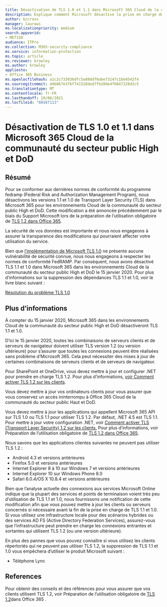 ```yaml
---
title: Désactivation de TLS 1.0 et 1.1 dans Microsoft 365 Cloud de la communauté du secteur public High et DoD
description: Explique comment Microsoft désactive la prise en charge de TLS 1.1 et 1.0 dans les environnements Cloud de la communauté du secteur public High et DoD dans Microsoft 365.
author: kccross
manager: laurawi
ms.localizationpriority: medium
search.appverid:
- MET150
audience: ITPro
ms.collection: M365-security-compliance
ms.service: information-protection
ms.topic: article
ms.reviewer: krowley
ms.author: krowley
appliesto:
- Office 365 Business
ms.openlocfilehash: a1c2c733036dfc5a88ddf0abe73147c1b64542f4
ms.sourcegitcommit: d4b867e37bf741528ded7fb289e4f6847228d2c5
ms.translationtype: MT
ms.contentlocale: fr-FR
ms.lasthandoff: 10/06/2021
ms.locfileid: "60167113"
---
```

# <a name="disabling-tls-10-and-11-in-microsoft-365-gcc-high-and-dod"></a>Désactivation de TLS 1.0 et 1.1 dans Microsoft 365 Cloud de la communauté du secteur public High et DoD

## <a name="summary"></a>Résumé

Pour se conformer aux dernières normes de conformité du programme fedramp (Federal Risk and Authorization Management Program), nous désactivons les versions 1.1 et 1.0 de Transport Layer Security (TLS) dans Microsoft 365 pour les environnements Cloud de la communauté du secteur public High et DoD. Cette modification a été annoncée précédemment par le biais du Support Microsoft lors de la préparation de l’utilisation obligatoire de [TLS 1.2 dans Office 365](https://support.microsoft.com/help/4057306/preparing-for-tls-1-2-in-office-365).

La sécurité de vos données est importante et nous nous engageons à assurer la transparence des modifications qui pourraient affecter votre utilisation du service.

Bien que [l’implémentation de Microsoft TLS 1.0](https://support.microsoft.com/help/3117336) ne présente aucune vulnérabilité de sécurité connue, nous nous engageons à respecter les normes de conformité FedRAMP. Par conséquent, nous avons désactivé TLS 1.1 et 1.0 dans Microsoft 365 dans les environnements Cloud de la communauté du secteur public High et DoD le 15 janvier 2020. Pour plus d’informations sur la suppression des dépendances TLS 1.1 et 1.0, voir le livre blanc suivant :

[Résolution du problème TLS 1.0](https://www.microsoft.com/download/details.aspx?id=55266)

## <a name="more-information"></a>Plus d’informations

À compter du 15 janvier 2020, Microsoft 365 dans les environnements Cloud de la communauté du secteur public High et DoD désactiveront TLS 1.1 et 1.0.

D’ici le 15 janvier 2020, toutes les combinaisons de serveurs clients et de serveurs de navigateur doivent utiliser TLS version 1.2 (ou version ultérieure) pour s’assurer que toutes les connexions peuvent être réalisées sans problème d’Microsoft 365. Cela peut nécessiter des mises à jour de certaines combinaisons de serveurs clients et de serveurs de navigateur.

Pour SharePoint et OneDrive, vous devez mettre à jour et configurer .NET pour prendre en charge TLS 1.2. Pour plus d’informations, [voir Comment activer TLS 1.2 sur les clients](/mem/configmgr/core/plan-design/security/enable-tls-1-2-client).

Vous devez mettre à jour vos ordinateurs clients pour vous assurer que vous conservez un accès ininterrompu à Office 365 Cloud de la communauté du secteur public Haut et DoD.

Vous devez mettre à jour les applications qui appellent Microsoft 365 API sur TLS 1.0 ou TLS 1.1 pour utiliser TLS 1.2. Par défaut, .NET 4.5 est TLS 1.1. Pour mettre à jour votre configuration .NET, voir [Comment activer TLS (Transport Layer Security) 1.2 sur les clients.](/mem/configmgr/core/plan-design/security/enable-tls-1-2-client) Pour plus d’informations, voir Préparation de l’utilisation obligatoire de [TLS 1.2 dans Office 365](https://support.microsoft.com/help/4057306/preparing-for-tls-1-2-in-office-365).

Nous savons que les applications clientes suivantes ne peuvent pas utiliser TLS 1.2 :

- Android 4.3 et versions antérieures
- Firefox 5.0 et versions antérieures
- Internet Explorer 8 à 10 sur Windows 7 et versions antérieures
- Internet Explorer 10 sur Windows Phone 8.0
- Safari 6.0.4/OS X 10.8.4 et versions antérieures

Bien que l’analyse actuelle des connexions aux services Microsoft Online indique que la plupart des services et points de terminaison voient très peu d’utilisation de TLS 1.1 et 1.0, nous fournissons une notification de cette modification afin que vous pouvez mettre à jour les clients ou serveurs concernés si nécessaire avant la fin de la prise en charge de TLS 1.1 et 1.0. Si vous utilisez une infrastructure locale pour des scénarios hybrides ou des services AD FS (Active Directory Federation Services), assurez-vous que l’infrastructure peut prendre en charge les connexions entrantes et sortantes qui utilisent TLS 1.2 (ou une version ultérieure).

En plus des pannes que vous pouvez connaître si vous utilisez les clients répertoriés qui ne peuvent pas utiliser TLS 1.2, la suppression de TLS 1.1 et 1.0 vous empêchera d’utiliser le produit Microsoft suivant :

- Téléphone Lync

## <a name="references"></a>References

Pour obtenir des conseils et des références pour vous assurer que vos clients utilisent TLS 1.2, voir Préparation de l’utilisation obligatoire de [TLS 1.2](https://support.microsoft.com/help/4057306/preparing-for-tls-1-2-in-office-365)dans Office 365 .